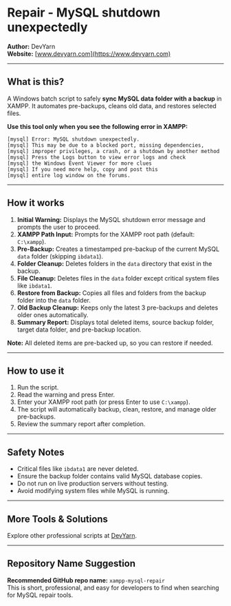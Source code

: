 # Repair - MySQL shutdown unexpectedly

**Author:** DevYarn  
**Website:** [www.devyarn.com](https://www.devyarn.com)

---

## What is this?
A Windows batch script to safely **sync MySQL data folder with a backup** in XAMPP. It automates pre-backups, cleans old data, and restores selected files.

**Use this tool only when you see the following error in XAMPP:**

```
[mysql] Error: MySQL shutdown unexpectedly. 
[mysql] This may be due to a blocked port, missing dependencies, 
[mysql] improper privileges, a crash, or a shutdown by another method 
[mysql] Press the Logs button to view error logs and check 
[mysql] the Windows Event Viewer for more clues 
[mysql] If you need more help, copy and post this 
[mysql] entire log window on the forums.
```

---

## How it works

1. **Initial Warning:** Displays the MySQL shutdown error message and prompts the user to proceed.  
2. **XAMPP Path Input:** Prompts for the XAMPP root path (default: `C:\xampp`).  
3. **Pre-Backup:** Creates a timestamped pre-backup of the current MySQL `data` folder (skipping `ibdata1`).  
4. **Folder Cleanup:** Deletes folders in the `data` directory that exist in the backup.  
5. **File Cleanup:** Deletes files in the `data` folder except critical system files like `ibdata1`.  
6. **Restore from Backup:** Copies all files and folders from the backup folder into the `data` folder.  
7. **Old Backup Cleanup:** Keeps only the latest 3 pre-backups and deletes older ones automatically.  
8. **Summary Report:** Displays total deleted items, source backup folder, target data folder, and pre-backup location.  

**Note:** All deleted items are pre-backed up, so you can restore if needed.

---

## How to use it

1. Run the script.  
2. Read the warning and press Enter.  
3. Enter your XAMPP root path (or press Enter to use `C:\xampp`).  
4. The script will automatically backup, clean, restore, and manage older pre-backups.  
5. Review the summary report after completion.

---

## Safety Notes

- Critical files like `ibdata1` are never deleted.  
- Ensure the backup folder contains valid MySQL database copies.  
- Do not run on live production servers without testing.  
- Avoid modifying system files while MySQL is running.

---

## More Tools & Solutions

Explore other professional scripts at [DevYarn](https://www.devyarn.com).

---

## Repository Name Suggestion

**Recommended GitHub repo name:** `xampp-mysql-repair`  
This is short, professional, and easy for developers to find when searching for MySQL repair tools.
